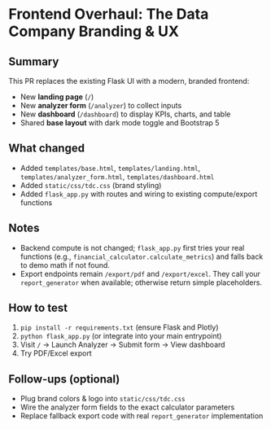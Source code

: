 # Frontend Overhaul: The Data Company Branding & UX

## Summary
This PR replaces the existing Flask UI with a modern, branded frontend:
- New **landing page** (`/`)
- New **analyzer form** (`/analyzer`) to collect inputs
- New **dashboard** (`/dashboard`) to display KPIs, charts, and table
- Shared **base layout** with dark mode toggle and Bootstrap 5

## What changed
- Added `templates/base.html`, `templates/landing.html`, `templates/analyzer_form.html`, `templates/dashboard.html`
- Added `static/css/tdc.css` (brand styling)
- Added `flask_app.py` with routes and wiring to existing compute/export functions

## Notes
- Backend compute is not changed; `flask_app.py` first tries your real functions (e.g., `financial_calculator.calculate_metrics`) and falls back to demo math if not found.
- Export endpoints remain `/export/pdf` and `/export/excel`. They call your `report_generator` when available; otherwise return simple placeholders.

## How to test
1. `pip install -r requirements.txt` (ensure Flask and Plotly)
2. `python flask_app.py` (or integrate into your main entrypoint)
3. Visit `/` → Launch Analyzer → Submit form → View dashboard
4. Try PDF/Excel export

## Follow-ups (optional)
- Plug brand colors & logo into `static/css/tdc.css`
- Wire the analyzer form fields to the exact calculator parameters
- Replace fallback export code with real `report_generator` implementation

